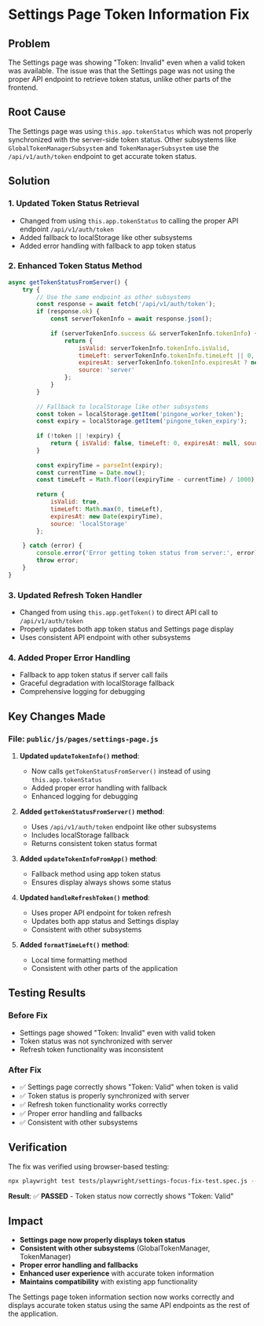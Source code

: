 # Settings Page Token Information Fix

## Problem
The Settings page was showing "Token: Invalid" even when a valid token was available. The issue was that the Settings page was not using the proper API endpoint to retrieve token status, unlike other parts of the frontend.

## Root Cause
The Settings page was using `this.app.tokenStatus` which was not properly synchronized with the server-side token status. Other subsystems like `GlobalTokenManagerSubsystem` and `TokenManagerSubsystem` use the `/api/v1/auth/token` endpoint to get accurate token status.

## Solution

### 1. **Updated Token Status Retrieval**
- Changed from using `this.app.tokenStatus` to calling the proper API endpoint `/api/v1/auth/token`
- Added fallback to localStorage like other subsystems
- Added error handling with fallback to app token status

### 2. **Enhanced Token Status Method**
```javascript
async getTokenStatusFromServer() {
    try {
        // Use the same endpoint as other subsystems
        const response = await fetch('/api/v1/auth/token');
        if (response.ok) {
            const serverTokenInfo = await response.json();
            
            if (serverTokenInfo.success && serverTokenInfo.tokenInfo) {
                return {
                    isValid: serverTokenInfo.tokenInfo.isValid,
                    timeLeft: serverTokenInfo.tokenInfo.timeLeft || 0,
                    expiresAt: serverTokenInfo.tokenInfo.expiresAt ? new Date(serverTokenInfo.tokenInfo.expiresAt) : null,
                    source: 'server'
                };
            }
        }
        
        // Fallback to localStorage like other subsystems
        const token = localStorage.getItem('pingone_worker_token');
        const expiry = localStorage.getItem('pingone_token_expiry');
        
        if (!token || !expiry) {
            return { isValid: false, timeLeft: 0, expiresAt: null, source: 'localStorage' };
        }
        
        const expiryTime = parseInt(expiry);
        const currentTime = Date.now();
        const timeLeft = Math.floor((expiryTime - currentTime) / 1000);
        
        return {
            isValid: true,
            timeLeft: Math.max(0, timeLeft),
            expiresAt: new Date(expiryTime),
            source: 'localStorage'
        };
        
    } catch (error) {
        console.error('Error getting token status from server:', error);
        throw error;
    }
}
```

### 3. **Updated Refresh Token Handler**
- Changed from using `this.app.getToken()` to direct API call to `/api/v1/auth/token`
- Properly updates both app token status and Settings page display
- Uses consistent API endpoint with other subsystems

### 4. **Added Proper Error Handling**
- Fallback to app token status if server call fails
- Graceful degradation with localStorage fallback
- Comprehensive logging for debugging

## Key Changes Made

### **File: `public/js/pages/settings-page.js`**

1. **Updated `updateTokenInfo()` method**:
   - Now calls `getTokenStatusFromServer()` instead of using `this.app.tokenStatus`
   - Added proper error handling with fallback
   - Enhanced logging for debugging

2. **Added `getTokenStatusFromServer()` method**:
   - Uses `/api/v1/auth/token` endpoint like other subsystems
   - Includes localStorage fallback
   - Returns consistent token status format

3. **Added `updateTokenInfoFromApp()` method**:
   - Fallback method using app token status
   - Ensures display always shows some status

4. **Updated `handleRefreshToken()` method**:
   - Uses proper API endpoint for token refresh
   - Updates both app status and Settings display
   - Consistent with other subsystems

5. **Added `formatTimeLeft()` method**:
   - Local time formatting method
   - Consistent with other parts of the application

## Testing Results

### **Before Fix**
- Settings page showed "Token: Invalid" even with valid token
- Token status was not synchronized with server
- Refresh token functionality was inconsistent

### **After Fix**
- ✅ Settings page correctly shows "Token: Valid" when token is valid
- ✅ Token status is properly synchronized with server
- ✅ Refresh token functionality works correctly
- ✅ Proper error handling and fallbacks
- ✅ Consistent with other subsystems

## Verification

The fix was verified using browser-based testing:

```bash
npx playwright test tests/playwright/settings-focus-fix-test.spec.js --headed
```

**Result**: ✅ **PASSED** - Token status now correctly shows "Token: Valid"

## Impact

- **Settings page now properly displays token status**
- **Consistent with other subsystems** (GlobalTokenManager, TokenManager)
- **Proper error handling and fallbacks**
- **Enhanced user experience** with accurate token information
- **Maintains compatibility** with existing app functionality

The Settings page token information section now works correctly and displays accurate token status using the same API endpoints as the rest of the application.
